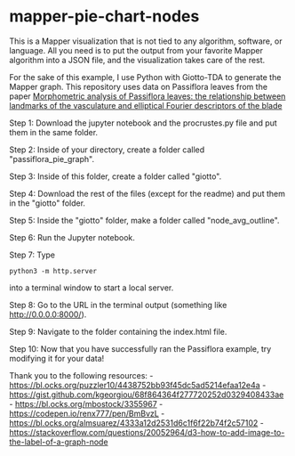 # mapper-pie-chart-nodes
This is a Mapper visualization that is not tied to any algorithm, software, or language. All you need is to put the output from your favorite Mapper algorithm into a JSON file, and the visualization takes care of the rest.

For the sake of this example, I use Python with Giotto-TDA to generate the Mapper graph. This repository uses data on Passiflora leaves from the paper [Morphometric analysis of Passiflora leaves: the relationship between landmarks of the vasculature and elliptical Fourier descriptors of the blade](https://academic.oup.com/gigascience/article/6/1/giw008/2865207?login=true#supplementary-data)

Step 1: Download the jupyter notebook and the procrustes.py file and put them in the same folder.

Step 2: Inside of your directory, create a folder called "passiflora_pie_graph".

Step 3: Inside of this folder, create a folder called "giotto".

Step 4: Download the rest of the files (except for the readme) and put them in the "giotto" folder.

Step 5: Inside the "giotto" folder, make a folder called "node_avg_outline".

Step 6: Run the Jupyter notebook.

Step 7: Type 

    python3 -m http.server 
    
into a terminal window to start a local server.

Step 8: Go to the URL in the terminal output (something like http://0.0.0.0:8000/).

Step 9: Navigate to the folder containing the index.html file.

Step 10: Now that you have successfully ran the Passiflora example, try modifying it for your data!

Thank you to the following resources:
    - https://bl.ocks.org/puzzler10/4438752bb93f45dc5ad5214efaa12e4a
    - https://gist.github.com/kgeorgiou/68f864364f277720252d0329408433ae
    - https://bl.ocks.org/mbostock/3355967
    - https://codepen.io/renx777/pen/BmBvzL
    - https://bl.ocks.org/almsuarez/4333a12d2531d6c1f6f22b74f2c57102
    - https://stackoverflow.com/questions/20052964/d3-how-to-add-image-to-the-label-of-a-graph-node
